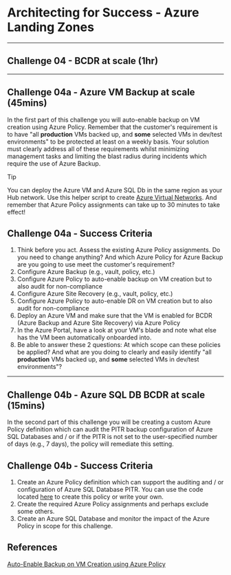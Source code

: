 # Architecting for Success - Azure Landing Zones

---

## Challenge 04 - BCDR at scale (1hr)

---

## Challenge 04a - Azure VM Backup at scale (45mins)

In the first part of this challenge you will auto-enable backup on VM creation using Azure Policy. Remember that the customer's requirement is to have "all **production** VMs backed up, and **some** selected VMs in dev/test environments" to be protected at least on a weekly basis. Your solution must clearly address all of these requirements whilst minimizing management tasks and limiting the blast radius during incidents which require the use of Azure Backup.

> [!TIP]
> You can deploy the Azure VM and Azure SQL Db in the same region as your Hub network. Use this helper script to create [Azure Virtual Networks](./../scripts/create-vnet-with-nsg.md). And remember that Azure Policy assignments can take up to 30 minutes to take effect!

## Challenge 04a - Success Criteria

1. Think before you act. Assess the existing Azure Policy assignments. Do you need to change anything? And which Azure Policy for Azure Backup are you going to use meet the customer's requirement?
2. Configure Azure Backup (e.g., vault, policy, etc.)
3. Configure Azure Policy to auto-enable backup on VM creation but to also audit for non-compliance
4. Configure Azure Site Recovery (e.g., vault, policy, etc.)
5. Configure Azure Policy to auto-enable DR on VM creation but to also audit for non-compliance
6. Deploy an Azure VM and make sure that the VM is enabled for BCDR (Azure Backup and Azure Site Recovery) via Azure Policy
7. In the Azure Portal, have a look at your VM's blade and note what else has the VM been automatically onboarded into.
8. Be able to answer these 2 questions: At which scope can these policies be applied? And what are you doing to clearly and easily identify "all **production** VMs backed up, and **some** selected VMs in dev/test environments"?

---

## Challenge 04b - Azure SQL DB BCDR at scale (15mins)

In the second part of this challenge you will be creating a custom Azure Policy definition which can audit the PITR backup configuration of Azure SQL Databases and / or if the PITR is not set to the user-specified number of days (e.g., 7 days), the policy will remediate this setting.

## Challenge 04b - Success Criteria

1. Create an Azure Policy definition which can support the auditing and / or configuration of Azure SQL Database PITR. You can use the code located [here](https://raw.githubusercontent.com/jonathan-vella/scripts-and-policies/master/Azure%20Policy/Deploy%20Azure%20SQL%20DB%20ShortTerm%20Backup.json) to create this policy or write your own.
2. Create the required Azure Policy assignments and perhaps exclude some others.
3. Create an Azure SQL Database and monitor the impact of the Azure Policy in scope for this challenge.

## References

[Auto-Enable Backup on VM Creation using Azure Policy](https://learn.microsoft.com/en-us/azure/backup/backup-azure-auto-enable-backup)
